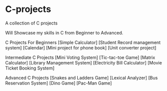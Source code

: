 # C-projects
A collection of C projects


Will Showcase my skills in C from Beginner to Advanced.


C Projects For Beginners
        [Simple Calculator]
        [Student Record management system]
        [Calendar]
        [Mini project for phone book]
        [Unit converter project]
        
Intermediate C Projects
        [Mini Voting System]
        [Tic-tac-toe Game]
        [Matrix Calculator]
        [Library Management System]
        [Electricity Bill Calculator]
        [Movie Ticket Booking System]
        
Advanced C Projects
        [Snakes and Ladders Game]
        [Lexical Analyzer]
        [Bus Reservation System]
        [Dino Game]
        [Pac-Man Game]

